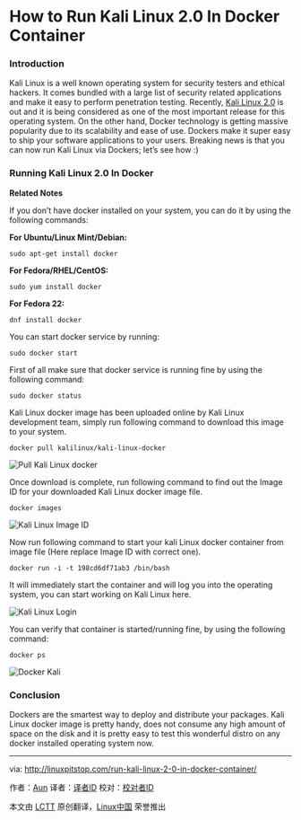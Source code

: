 How to Run Kali Linux 2.0 In Docker Container
================================================================================
### Introduction ###

Kali Linux is a well known operating system for security testers and ethical hackers. It comes bundled with a large list of security related applications and make it easy to perform penetration testing. Recently, [Kali Linux 2.0][1] is out and it is being considered as one of the most important release for this operating system. On the other hand, Docker technology is getting massive popularity due to its scalability and ease of use. Dockers make it super easy to ship your software applications to your users. Breaking news is that you can now run Kali Linux via Dockers; let’s see how  :)

### Running Kali Linux 2.0 In Docker ###

**Related Notes**

If you don’t have docker installed on your system, you can do it by using the following commands:

**For Ubuntu/Linux Mint/Debian:**

    sudo apt-get install docker 

**For Fedora/RHEL/CentOS:**

    sudo yum install docker 

**For Fedora 22:**

    dnf install docker 

You can start docker service by running:

    sudo docker start 

First of all make sure that docker service is running fine by using the following command:

    sudo docker status 

Kali Linux docker image has been uploaded online by Kali Linux development team, simply run following command to download this image to your system.

    docker pull kalilinux/kali-linux-docker 

![Pull Kali Linux docker](http://linuxpitstop.com/wp-content/uploads/2015/08/129.png)

Once download is complete, run following command to find out the Image ID for your downloaded Kali Linux docker image file.

    docker images 

![Kali Linux Image ID](http://linuxpitstop.com/wp-content/uploads/2015/08/230.png)

Now run following command to start your kali Linux docker container from image file (Here replace Image ID with correct one).

    docker run -i -t 198cd6df71ab3 /bin/bash 

It will immediately start the container and will log you into the operating system, you can start working on Kali Linux here.

![Kali Linux Login](http://linuxpitstop.com/wp-content/uploads/2015/08/328.png)

You can verify that container is started/running fine, by using the following command:

    docker ps 

![Docker Kali](http://linuxpitstop.com/wp-content/uploads/2015/08/421.png)

### Conclusion ###

Dockers are the smartest way to deploy and distribute your packages. Kali Linux docker image is pretty handy, does not consume any high amount of space on the disk and it is pretty easy to test this wonderful distro on any docker installed operating system now.

--------------------------------------------------------------------------------

via: http://linuxpitstop.com/run-kali-linux-2-0-in-docker-container/

作者：[Aun][a]
译者：[译者ID](https://github.com/译者ID)
校对：[校对者ID](https://github.com/校对者ID)

本文由 [LCTT](https://github.com/LCTT/TranslateProject) 原创翻译，[Linux中国](https://linux.cn/) 荣誉推出

[a]:http://linuxpitstop.com/author/aun/
[1]:http://linuxpitstop.com/install-kali-linux-2-0/